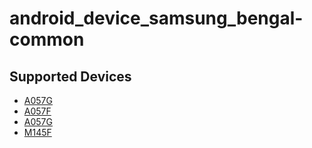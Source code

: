 # android_device_samsung_bengal-common

## Supported Devices
 - [A057G](https://github.com/galaxy-a05s/android_device_samsung_a05sub)
 - [A057F](https://github.com/galaxy-a05s/android_device_samsung_a05s)
 - [A057G](https://github.com/galaxy-a05s/android_device_samsung_a05sxx)
 - [M145F](https://github.com/galaxy-a05s/android_device_samsung_a05sdd)
